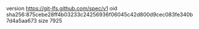 version https://git-lfs.github.com/spec/v1
oid sha256:875cebe28ff4b03233c24256936f06045c42d800d9cec083fe340b7d4a5aa673
size 7925
